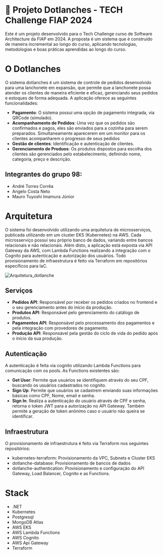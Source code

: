 # 🍔 Projeto Dotlanches - TECH Challenge FIAP 2024 

Este é um projeto desenvolvido para o Tech Challenge curso de Software Architecture da FIAP em 2024. A proposta é um sistema que é construído de maneira incremental ao longo do curso, aplicando tecnologias, metodologias e boas práticas aprendidas ao longo do curso.

# O Dotlanches

O sistema dotlanches é um sistema de controle de pedidos desenvolvido para uma lanchonete em expansão, que permite que a lanchonete possa atender os clientes de maneira eficiente e eficaz, gerenciando seus pedidos e estoques de forma adequada. 
A aplicação oferece as seguintes funcionalidades:
- **Pagamento**: O sistema possui uma opção de pagamento integrada, via QRCode (simulado).
- **Acompanhamento de Pedidos**: Uma vez que os pedidos são confirmados e pagos, eles são enviados para a cozinha para serem preparados. Simultaneamente aparecerem em um monitor para os clientes acompanharem o progresso de seus pedidos
- **Gestão de clientes**: Identificação e autenticação de clientes.
- **Gerenciamento de Produos**: Os produtos dispostos para escolha dos clientes são gerenciados pelo estabelecimento, definindo nome, categoria, preço e descrição.

## Integrantes do grupo 98:
- André Torres Corrêa
- Angelo Costa Neto
- Mauro Tuyoshi Imamura Júnior

# Arquitetura

O sistema foi desenvolvido utilizando uma arquitetura de microsserviços, publicada utilizando em um cluster EKS (Kubernetes) na AWS. Cada microsserviço possui seu próprio banco de dados, variando entre bancos relacionais e não relacionais. Além disto, a aplicação está exposta via API Gateway da AWS, com Lambda Functions realizando a integração com o Cognito para autenticação e autorização dos usuários. Todo provisionamento de infraestrutura é feito via Terraform em repositórios específicos para IaC.

![Arquitetura_dotlanche](https://github.com/user-attachments/assets/c71289ee-6a73-493c-86f9-ed7673782f0f)

## Serviços
- **Pedidos API**: Responsável por receber os pedidos criados no frontend e o seu gerenciamento antes do início da produção.
- **Produtos API**: Responsável pelo gerenciamento do catálogo de produtos.
- **Pagamentos API**: Responsável pelo processamento dos pagamentos e pela integração com provedores de pagamento.
- **Produção API**: Responsável pela gestão do ciclo de vida do pedido após o início da sua produção.

## Autenticação
A autenticação é feita via cognito utilizando Lambda Functions para comunicação com os pools. As Functions existentes são:
- **Get User**: Permite que usuários se identifiquem através do seu CPF, buscando os usuários cadastrados no cognito.
- **Sign Up**: Permite que usuários se cadastrem enviando suas informações básicas como CPF, Nome, email e senha.
- **Sign In**: Realiza a autenticação do usuário através de CPF e senha, retorna o token JWT para a autorização no API Gateway. Também permite a geração de token anônimo caso o usuário não queira se identificar.

## Infraestrutura
O provisionamento de infraestrutura é feito via Terraform nos seguintes repositórios:
- kubernetes-terraform: Provisionamento da VPC, Subnets e Cluster EKS
- dotlanche-database: Provisionamento de bancos de dados
- dotlanche-authentication: Provisionamento e configuração do API Gateway, Load Balancer, Cognito e as Functions.

# Stack
- .NET
- Kubernetes
- Postgresql
- MongoDB Atlas
- AWS EKS
- AWS Lambda Functions
- AWS Cognito
- AWS Api Gateway
- Terraform
